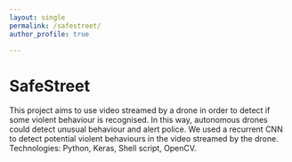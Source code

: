 ```yaml
---
layout: single
permalink: /safestreet/
author_profile: true

---
```

# SafeStreet

This project aims to use video streamed by a drone in order to detect if some violent behaviour is recognised. In this way, autonomous drones could detect unusual behaviour and alert police. We used a recurrent CNN to detect potential violent behaviours in the video streamed by the drone. Technologies: Python, Keras, Shell script, OpenCV.


